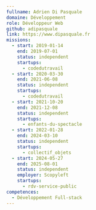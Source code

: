 ```yaml
---
fullname: Adrien Di Pasquale
domaine: Développement
role: Développeur Web
github: adipasquale
link: https://www.dipasquale.fr
missions:
  - start: 2019-01-14
    end: 2019-07-01
    status: independent
    startups:
      - codedutravail
  - start: 2020-03-30
    end: 2021-06-08
    status: independent
    startups:
      - codedutravail
  - start: 2021-10-20
    end: 2021-12-08
    status: independent
    startups:
      - enfants-du-spectacle
  - start: 2022-01-28
    end: 2024-03-10
    status: independent
    startups:
      - collectif_objets
  - start: 2024-05-27
    end: 2025-08-01
    status: independent
    employer: Scopyleft
    startups:
      - rdv-service-public
competences:
  - Développement Full-stack
---
```

